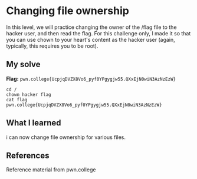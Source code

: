 # Changing file ownership 
In this level, we will practice changing the owner of the /flag file to the hacker user, and then read the flag. For this challenge only, 
I made it so that you can use chown to your heart's content as the hacker user (again, typically, this requires you to be root).

## My solve
**Flag:** `pwn.college{UcpjqDVZX8Vo6_pyf0YPgygjw55.QXxEjN0wiN3AzNzEzW}`

```
cd /
chown hacker flag
cat flag
pwn.college{UcpjqDVZX8Vo6_pyf0YPgygjw55.QXxEjN0wiN3AzNzEzW} 
```

## What I learned
i can now change file ownership for various files.

## References 
Reference material from pwn.college
